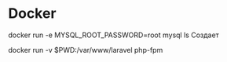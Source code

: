 # Docker

docker run -e MYSQL_ROOT_PASSWORD=root mysql ls
Создает

docker run -v $PWD:/var/www/laravel php-fpm